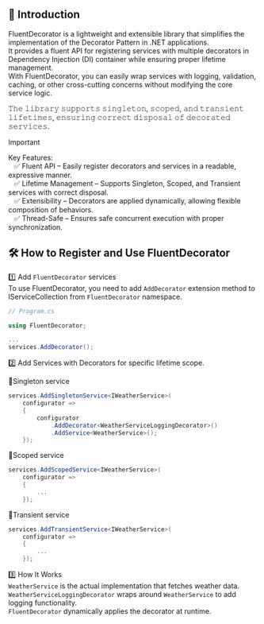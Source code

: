 ## 📜 Introduction
FluentDecorator is a lightweight and extensible library that simplifies the implementation of the Decorator Pattern in .NET applications.
<br>
It provides a fluent API for registering services with multiple decorators in Dependency Injection (DI) container while ensuring proper lifetime management.
<br>
With FluentDecorator, you can easily wrap services with logging, validation, caching, or other cross-cutting concerns without modifying the core service logic.
<br>

𝚃𝚑𝚎 𝚕𝚒𝚋𝚛𝚊𝚛𝚢 𝚜𝚞𝚙𝚙𝚘𝚛𝚝𝚜 𝚜𝚒𝚗𝚐𝚕𝚎𝚝𝚘𝚗, 𝚜𝚌𝚘𝚙𝚎𝚍, 𝚊𝚗𝚍 𝚝𝚛𝚊𝚗𝚜𝚒𝚎𝚗𝚝 𝚕𝚒𝚏𝚎𝚝𝚒𝚖𝚎𝚜, 𝚎𝚗𝚜𝚞𝚛𝚒𝚗𝚐 𝚌𝚘𝚛𝚛𝚎𝚌𝚝 𝚍𝚒𝚜𝚙𝚘𝚜𝚊𝚕 𝚘𝚏 𝚍𝚎𝚌𝚘𝚛𝚊𝚝𝚎𝚍 𝚜𝚎𝚛𝚟𝚒𝚌𝚎𝚜.

> [!IMPORTANT]
> Key Features:<br>
> &nbsp;&nbsp;&nbsp;✅ Fluent API – Easily register decorators and services in a readable, expressive manner.<br>
> &nbsp;&nbsp;&nbsp;✅ Lifetime Management – Supports Singleton, Scoped, and Transient services with correct disposal.<br>
> &nbsp;&nbsp;&nbsp;✅ Extensibility – Decorators are applied dynamically, allowing flexible composition of behaviors.<br>
> &nbsp;&nbsp;&nbsp;✅ Thread-Safe – Ensures safe concurrent execution with proper synchronization.<br>

## 🛠️ How to Register and Use FluentDecorator

1️⃣ Add `FluentDecorator` services<br>
To use FluentDecorator, you need to add `AddDecorator` extension method to IServiceCollection from `FluentDecorator` namespace.
```C#
// Program.cs

using FluentDecorator;

...
services.AddDecorator();
```

2️⃣ Add Services with Decorators for specific lifetime scope.

📌Singleton service
```C#
services.AddSingletonService<IWeatherService>(
    configurator =>
    {
        configurator
            .AddDecorator<WeatherServiceLoggingDecorator>()
            .AddService<WeatherService>();
    });
```

📌Scoped service
```C#
services.AddScopedService<IWeatherService>(
    configurator =>
    {
        ...
    });
```

📌Transient service
```C#
services.AddTransientService<IWeatherService>(
    configurator =>
    {
        ...
    });
```

3️⃣ How It Works<br>
`WeatherService` is the actual implementation that fetches weather data.<br>
`WeatherServiceLoggingDecorator` wraps around `WeatherService` to add logging functionality.<br>
`FluentDecorator` dynamically applies the decorator at runtime.
